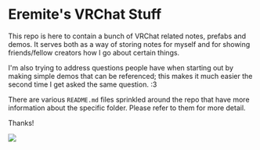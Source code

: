 # Eremite's VRChat Stuff
This repo is here to contain a bunch of VRChat related notes, prefabs and demos.  It serves both as a way of storing notes for myself and for showing friends/fellow creators how I go about certain things.

I'm also trying to address questions people have when starting out by making simple demos that can be referenced; this makes it much easier the second time I get asked the same question. :3

There are various `README.md` files sprinkled around the repo that have more information about the specific folder.  Please refer to them for more detail.

Thanks!

![](https://i.imgur.com/aKchYhg.png)
